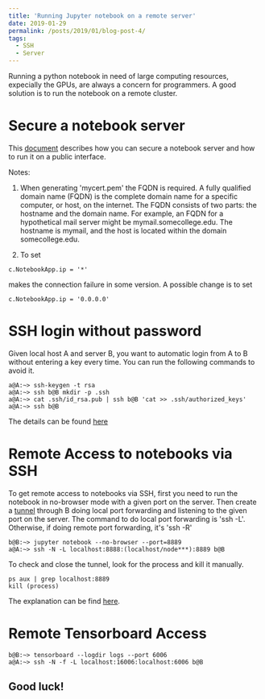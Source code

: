 ```yaml
---
title: 'Running Jupyter notebook on a remote server'
date: 2019-01-29
permalink: /posts/2019/01/blog-post-4/
tags:
  - SSH
  - Server
---
```


Running a python notebook in need of large computing resources, expecially the GPUs, are always a concern for programmers. A good solution is to run the notebook on a remote cluster.

Secure a notebook server
======
This <a href="https://jupyter-notebook.readthedocs.io/en/stable/public_server.html">document</a> describes how you can secure a notebook server and how to run it on a public interface.

Notes:
1. When generating 'mycert.pem' the FQDN is required. A fully qualified domain name (FQDN) is the complete domain name for a specific computer, or host, on the internet. The FQDN consists of two parts: the hostname and the domain name. For example, an FQDN for a hypothetical mail server might be mymail.somecollege.edu. The hostname is mymail, and the host is located within the domain somecollege.edu.

2. To set
```
c.NotebookApp.ip = '*'
```
makes the connection failure in some version. A possible change is to set
```
c.NotebookApp.ip = '0.0.0.0'
```

SSH login without password
======
Given local host A and server B, you want to automatic login from A to B without entering a key every time. You can run the following commands to avoid it.
```
a@A:~> ssh-keygen -t rsa
a@A:~> ssh b@B mkdir -p .ssh
a@A:~> cat .ssh/id_rsa.pub | ssh b@B 'cat >> .ssh/authorized_keys'
a@A:~> ssh b@B
```
The details can be found <a href="http://www.linuxproblem.org/art_9.html">here</a>

Remote Access to notebooks via SSH
======
To get remote access to notebooks via SSH, first you need to run the notebook in no-browser mode with a given port on the server. Then create a <a href="https://blog.trackets.com/2014/05/17/ssh-tunnel-local-and-remote-port-forwarding-explained-with-examples.html">tunnel</a> through B doing local port forwarding and listening to the given port on the server. The command to do local port forwarding is 'ssh -L'. Otherwise, if doing remote port forwarding, it's 'ssh -R' 
```
b@B:~> jupyter notebook --no-browser --port=8889
a@A:~> ssh -N -L localhost:8888:(localhost/node***):8889 b@B
```
To check and close the tunnel, look for the process and kill it manually.
```
ps aux | grep localhost:8889
kill (process)
```
The explanation can be find <a href="https://coderwall.com/p/ohk6cg/remote-access-to-ipython-notebooks-via-ssh">here</a>.

Remote Tensorboard Access
======
```
b@B:~> tensorboard --logdir logs --port 6006
a@A:~> ssh -N -f -L localhost:16006:localhost:6006 b@B
```

Good luck!
------